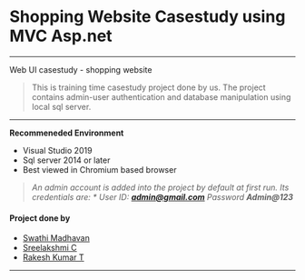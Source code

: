 # Shopping Website Casestudy using MVC Asp.net
---
Web UI casestudy - shopping website
> This is training time casestudy project done by us. The project contains admin-user authentication and database manipulation using local sql server.

---
**Recommeneded Environment**
* Visual Studio 2019
* Sql server 2014 or later
* Best viewed in Chromium based browser

> *An admin account is added into the project by default at first run. Its credentials are: *
  User ID: **admin@gmail.com** 
  Password **Admin@123***

#### Project done by
* [Swathi Madhavan](https://github.com/swathi363)
* [Sreelakshmi C](https://github.com/Sree-laksh-mi)
* [Rakesh Kumar T](https://github.com/rakesh-kumar-t)
---
